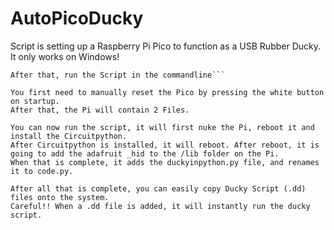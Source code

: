 # AutoPicoDucky
Script is setting up a Raspberry Pi Pico to function as a USB Rubber Ducky.
It only works on Windows!

```Copy the files in a Desktop folder called "DuckyPySetup 
After that, run the Script in the commandline```

You first need to manually reset the Pico by pressing the white button on startup.
After that, the Pi will contain 2 Files. 

You can now run the script, it will first nuke the Pi, reboot it and install the Circuitpython.
After Circuitpython is installed, it will reboot. After reboot, it is going to add the adafruit _hid to the /lib folder on the Pi.
When that is complete, it adds the duckyinpython.py file, and renames it to code.py.

After all that is complete, you can easily copy Ducky Script (.dd) files onto the system.
Careful!! When a .dd file is added, it will instantly run the ducky script.
